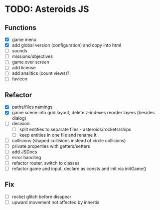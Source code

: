 # TODO: Asteroids JS

## Functions

- [x] game menu
- [x] add global version (configuration) and copy into html
- [ ] sounds
- [ ] missions/objectives
- [ ] game over screen
- [ ] add license
- [ ] add analitics (count views)?
- [ ] favicon

## Refactor

- [x] paths/files namings
- [x] game scene into grid layout, delete z-indexes reorder layers (besides dialog)
- [ ] decision:
  - [ ] split entities to separate files - asteroids/rockets/ships
  - [ ] keep entities in one file and rename it
- [ ] collisions (shaped collisions instead of circle collisions)
- [ ] private properties with getters/setters
- [ ] add JSDocs
- [ ] error handling
- [ ] refactor router, switch to classes
- [ ] refactor game and input, declare as consts and init via initGame()

## Fix

- [ ] rocket glitch before disapear
- [ ] upward movement not affected by innertia
